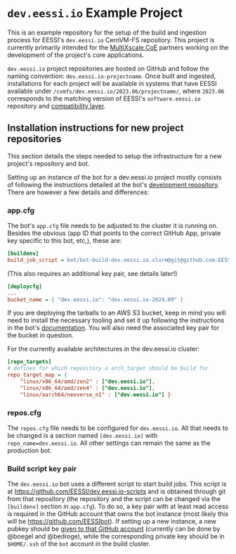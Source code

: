 # `dev.eessi.io` Example Project

This is an example repository for the setup of the build and ingestion process for EESSI's `dev.eessi.io` CernVM-FS repository. This project is currently primarily intended for the [MultiXscale CoE](https://multixscale.eu) partners working on the development of the project's core applications.

`dev.eessi.io` project repositories are hosted on GitHub and follow the naming convention: `dev.eessi.io-projectname`. Once built and ingested, installations for each project will be available in systems that have EESSI available under `/cvmfs/dev.eessi.io/2023.06/projectname/`, where `2023.06` corresponds to the matching version of EESSI's `software.eessi.io` repository and [compatibility layer](https://github.com/EESSI/filesystem-layer).

## Installation instructions for new project repositories

This section details the steps needed to setup the infrastructure for a new project's repository and bot.

Setting up an instance of the bot for a dev.eessi.io project mostly consists of following the instructions detailed at the bot's [development repository](https://github.com/EESSI/eessi-bot-software-layer). There are however a few details and differences:

### app.cfg
The bot's `app.cfg` file needs to be adjusted to the cluster it is running on. Besides the obvious (app ID that points to the correct GitHub App, private key specific to this bot, etc,), these are:
``` ini
[buildenv]
build_job_script = bot/bot-build-dev.eessi.io.slurm@git@github.com:EESSI/dev.eessi.io-scripts.git
```
(This also requires an additional key pair, see details later!)

``` ini
[deploycfg]
...
bucket_name = { "dev.eessi.io": "dev.eessi.io-2024.09" }
```
If you are deploying the tarballs to an AWS S3 bucket, keep in mind you will need to install the necessary tooling and set it up following the instructions in the bot's [documentation](https://github.com/EESSI/eessi-bot-software-layer?tab=readme-ov-file#step-41-installing-tools-to-access-s3-bucket). You will also need the associated key pair for the bucket in question.


For the currently available architectures in the dev.eessi.io cluster:
``` ini
[repo_targets]
# defines for which repository a arch_target should be build for
repo_target_map = {
    "linux/x86_64/amd/zen2" : ["dev.eessi.io"],
    "linux/x86_64/amd/zen4" : ["dev.eessi.io"],
    "linux/aarch64/neoverse_n1" : ["dev.eessi.io"] }
```

### repos.cfg
The `repos.cfg` file needs to be configured for `dev.eessi.io`. All that needs to be changed is a section named `[dev.eessi.io]` with `repo_name=dev.eessi.io`. All other settings can remain the same as the production bot.

### Build script key pair
The `dev.eessi.io` bot uses a different script to start build jobs. This script is at https://github.com/EESSI/dev.eessi.io-scripts and is obtained through git from that repository (the repository and the script can be changed via the `[buildenv]` section in `app.cfg`). To do so, a key pair with at least read access is required in the GitHub account that owns the bot instance (most likely this will be https://github.com/EESSIbot). If setting up a new instance, a new pubkey should be [given to that GitHub account](https://docs.github.com/en/authentication/connecting-to-github-with-ssh/adding-a-new-ssh-key-to-your-github-account) (currently can be done by @boegel and @bedroge), while the corresponding private key should be in `$HOME/.ssh` of the `bot` account in the build cluster.
